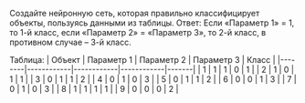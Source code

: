 Создайте нейронную сеть, которая правильно классифицирует объекты, пользуясь данными из таблицы.
Ответ: Если «Параметр 1» = 1, то 1-й класс,
если «Параметр 2» = «Параметр 3», то 2-й класс,
в противном случае – 3-й класс.

Таблица:
| Объект | Параметр 1 | Параметр 2 | Параметр 3 | Класс |
|--------|------------|------------|------------|-------|
| 1      | 1          | 1          | 0          | 1     |
| 2      | 1          | 0          | 1          | 1     |
| 3      | 0          | 1          | 1          | 2     |
| 4      | 0          | 1          | 0          | 3     |
| 5      | 0          | 1          | 1          | 2     |
| 6      | 0          | 0          | 1          | 3     |
| 7      | 0          | 1          | 0          | 3     |
| 8      | 1          | 1          | 1          | 1     |
| 9      | 0          | 0          | 0          | 2     |
